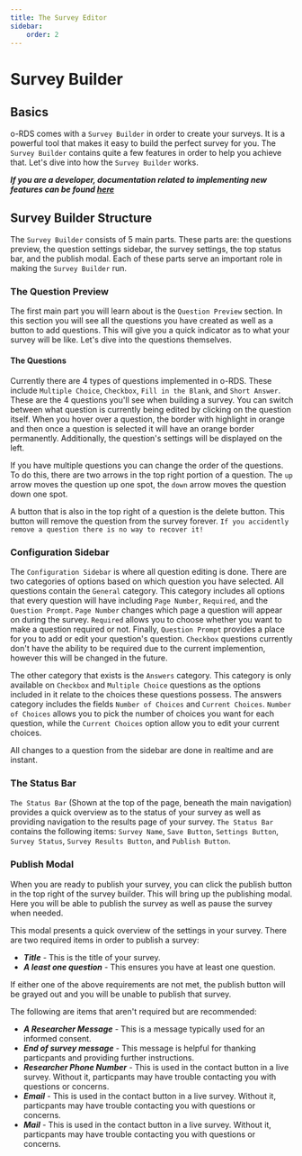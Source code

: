 ```yaml
---
title: The Survey Editor
sidebar: 
    order: 2
---
```


# Survey Builder

## Basics
o-RDS comes with a `Survey Builder` in order to create your surveys. It is a powerful tool that makes it easy to build the perfect survey for you. The `Survey Builder` contains quite a few features in order to help you achieve that. Let's dive into how the `Survey Builder` works.

***If you are a developer, documentation related to implementing new features can be found [here](survey-update.md)***

## Survey Builder Structure
The `Survey Builder` consists of 5 main parts. These parts are: the questions preview, the question settings sidebar, the survey settings, the top status bar, and the publish modal. Each of these parts serve an important role in making the `Survey Builder` run.

### The Question Preview
The first main part you will learn about is the `Question Preview` section. In this section you will see all the questions you have created as well as a button to add questions. This will give you a quick indicator as to what your survey will be like. Let's dive into the questions themselves.

#### The Questions
Currently there are 4 types of questions implemented in o-RDS. These include `Multiple Choice`, `Checkbox`, `Fill in the Blank`, and `Short Answer`. These are the 4 questions you'll see when building a survey. You can switch between what question is currently being edited by clicking on the question itself. When you hover over a question, the border with highlight in orange and then once a question is selected it will have an orange border permanently. Additionally, the question's settings will be displayed on the left. 

If you have multiple questions you can change the order of the questions. To do this, there are two arrows in the top right portion of a question. The `up` arrow moves the question up one spot, the `down` arrow moves the question down one spot. 

A button that is also in the top right of a question is the delete button. This button will remove the question from the survey forever. `If you accidently remove a question there is no way to recover it!`

### Configuration Sidebar
The `Configuration Sidebar` is where all question editing is done. There are two categories of options based on which question you have selected. All questions contain the `General` category. This category includes all options that every question will have including `Page Number`, `Required`, and the `Question Prompt`. `Page Number` changes which page a question will appear on during the survey. `Required` allows you to choose whether you want to make a question required or not. Finally, `Question Prompt` provides a place for you to add or edit your question's question. `Checkbox` questions currently don't have the ability to be required due to the current implemention, however this will be changed in the future. 

The other category that exists is the `Answers` category. This category is only available on `Checkbox` and `Multiple Choice` questions as the options included in it relate to the choices these questions possess. The answers category includes the fields `Number of Choices` and `Current Choices`. `Number of Choices` allows you to pick the number of choices you want for each question, while the `Current Choices` option allow you to edit your current choices. 

All changes to a question from the sidebar are done in realtime and are instant. 

### The Status Bar
`The Status Bar` (Shown at the top of the page, beneath the main navigation) provides a quick overview as to the status of your survey as well as providing navigation to the results page of your survey. `The Status Bar` contains the following items: `Survey Name`, `Save Button`, `Settings Button`, `Survey Status`, `Survey Results Button`, and `Publish Button`. 

### Publish Modal

When you are ready to publish your survey, you can click the publish button in the top right of the survey builder. This will bring up the publishing modal. Here you will be able to publish the survey as well as pause the survey when needed.

This modal presents a quick overview of the settings in your survey. There are two required items in order to publish a survey:

- ***Title*** - This is the title of your survey.
- ***A least one question*** - This ensures you have at least one question.

If either one of the above requirements are not met, the publish button will be grayed out and you will be unable to publish that survey.

The following are items that aren't required but are recommended:

- ***A Researcher Message*** - This is a message typically used for an informed consent.
- ***End of survey message*** - This message is helpful for thanking particpants and providing further instructions.
- ***Researcher Phone Number*** - This is used in the contact button in a live survey. Without it, particpants may have trouble contacting you with questions or concerns.
- ***Email*** - This is used in the contact button in a live survey. Without it, particpants may have trouble contacting you with questions or concerns.
- ***Mail*** - This is used in the contact button in a live survey. Without it, particpants may have trouble contacting you with questions or concerns.



